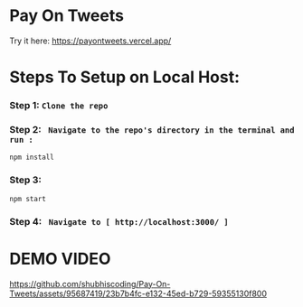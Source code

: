 # Pay On Tweets

Try it here: https://payontweets.vercel.app/

# Steps To Setup on Local Host:

### Step 1: ````` Clone the repo `````
### Step 2: ``` Navigate to the repo's directory in the terminal and run :```
```
npm install
```
### Step 3:
```
npm start
```

### Step 4: ``` Navigate to [ http://localhost:3000/ ]```

# DEMO VIDEO

https://github.com/shubhiscoding/Pay-On-Tweets/assets/95687419/23b7b4fc-e132-45ed-b729-59355130f800

